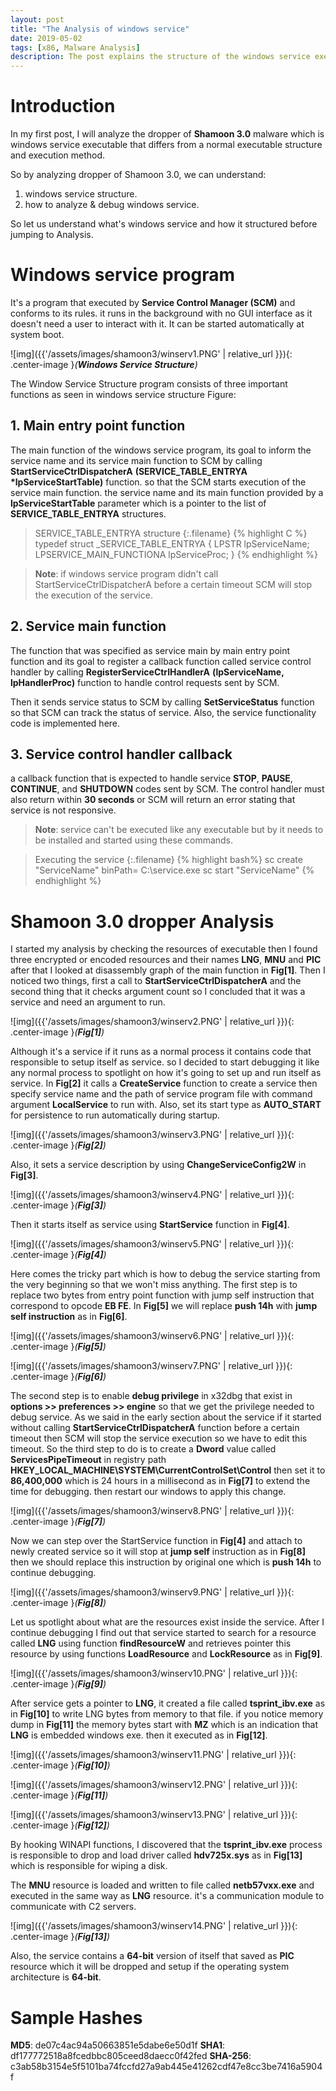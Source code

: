 ```yaml
---
layout: post
title: "The Analysis of windows service"
date: 2019-05-02
tags: [x86, Malware Analysis] 
description: The post explains the structure of the windows service executable by analyzing Shamoon 3.0 dropper. 
---
```


# Introduction

In my first post, I will analyze the dropper of **Shamoon 3.0** malware which is windows service executable that differs from a normal executable structure and execution method.

So by analyzing dropper of Shamoon 3.0, we can understand:
 1. windows service structure.
 2. how to analyze & debug windows service.

So let us understand what's windows service and how it structured before jumping to Analysis.

# Windows service program

It's a program that executed by **Service Control Manager (SCM)** and conforms to its rules. it runs in the background with no GUI interface as it doesn't need a user to interact with it. It can be started automatically at system boot.

 ![img]({{'/assets/images/shamoon3/winserv1.PNG' | relative_url }}){: .center-image }*(**Windows Service Structure**)*


The Window Service Structure program consists of three important functions as seen in windows service structure Figure:

## 1. **Main entry point function**

The main function of the windows service program, its goal to inform the service name and its service main function to SCM by calling **StartServiceCtrlDispatcherA** **(SERVICE_TABLE_ENTRYA** **\*lpServiceStartTable)** function. so that the SCM starts execution of the service main function. the service name and its main function provided by a **lpServiceStartTable** parameter which is a pointer to the list of **SERVICE_TABLE_ENTRYA** structures.

> SERVICE_TABLE_ENTRYA structure 
{:.filename}
{% highlight C %}
typedef struct _SERVICE_TABLE_ENTRYA {
  LPSTR lpServiceName;
  LPSERVICE_MAIN_FUNCTIONA lpServiceProc; }
{% endhighlight %}

> **Note**: if windows service program didn't call StartServiceCtrlDispatcherA before a certain timeout SCM will stop the execution of the service.

## 2. **Service main function**

The function that was specified as service main by main entry point function and its goal to register a callback function called service control handler by calling **RegisterServiceCtrlHandlerA** **(lpServiceName,** **lpHandlerProc)** function to handle control requests sent by SCM.

Then it sends service status to SCM by calling **SetServiceStatus** function so that SCM can track the status of service. Also, the service functionality code is implemented here.


## 3. **Service control handler callback**
a callback function that is expected to handle service **STOP**, **PAUSE**, **CONTINUE**, and **SHUTDOWN** codes sent by SCM. The control handler must also return within **30 seconds** or SCM will return an error stating that service is not responsive.

> **Note**: service can't be executed like any executable but by it needs to be installed and started using these commands.

> Executing the service
{:.filename}
{% highlight bash%}
sc create "ServiceName" binPath= C:\service.exe
sc start "ServiceName"
{% endhighlight %}


# Shamoon 3.0 dropper Analysis

I started my analysis by checking the resources of executable then I found three encrypted or encoded resources and their names **LNG**, **MNU** and **PIC** after that I looked at disassembly graph of the main function in **Fig[1]**. Then I noticed two things, first a call to **StartServiceCtrlDispatcherA** and the second thing that it checks argument count so I concluded that it was a service and need an argument to run.

![img]({{'/assets/images/shamoon3/winserv2.PNG' | relative_url }}){: .center-image }*(**Fig[1]**)*

Although it's a service if it runs as a normal process it contains code that responsible to setup itself as service. so I decided to start debugging it like any normal process to spotlight on how it's going to set up and run itself as service.
In **Fig[2]** it calls a **CreateService** function to create a service then specify service name and the path of service program file with command argument **LocalService** to run with. Also, set its start type as **AUTO_START** for persistence to run automatically during startup.

![img]({{'/assets/images/shamoon3/winserv3.PNG' | relative_url }}){: .center-image }*(**Fig[2]**)*


Also, it sets a service description by using **ChangeServiceConfig2W** in **Fig[3]**.

![img]({{'/assets/images/shamoon3/winserv4.PNG' | relative_url }}){: .center-image }*(**Fig[3]**)*


Then it starts itself as service using **StartService** function in **Fig[4]**.

![img]({{'/assets/images/shamoon3/winserv5.PNG' | relative_url }}){: .center-image }*(**Fig[4]**)*


Here comes the tricky part which is how to debug the service starting from the very beginning so that we won't miss anything. The first step is to replace two bytes from entry point function with jump self instruction that correspond to opcode **EB FE**. In **Fig[5]** we will replace **push 14h** with **jump self instruction** as in **Fig[6]**.

![img]({{'/assets/images/shamoon3/winserv6.PNG' | relative_url }}){: .center-image }*(**Fig[5]**)*

![img]({{'/assets/images/shamoon3/winserv7.PNG' | relative_url }}){: .center-image }*(**Fig[6]**)*



The second step is to enable **debug privilege** in x32dbg that exist in **options >> preferences >> engine** so that we get the privilege needed to debug service. As we said in the early section about the service if it started without calling **StartServiceCtrlDispatcherA** function before a certain timeout then SCM will stop the service execution so we have to edit this timeout. So the third step to do is to create a **Dword** value called **ServicesPipeTimeout** in registry path **HKEY_LOCAL_MACHINE\SYSTEM\CurrentControlSet\Control** then set it to **86,400,000** which is 24 hours in a millisecond as in **Fig[7]** to extend the time for debugging. then restart our windows to apply this change.

![img]({{'/assets/images/shamoon3/winserv8.PNG' | relative_url }}){: .center-image }*(**Fig[7]**)*


Now we can step over the StartService function in **Fig[4]** and attach to newly created service so it will stop at **jump self** instruction as in **Fig[8]** then we should replace this instruction by original one which is **push 14h** to continue debugging.

![img]({{'/assets/images/shamoon3/winserv9.PNG' | relative_url }}){: .center-image }*(**Fig[8]**)*

Let us spotlight about what are the resources exist inside the service. After I continue debugging I find out that service started to search for a resource called **LNG** using function **findResourceW** and retrieves pointer this resource by using functions **LoadResource** and **LockResource** as in **Fig[9]**.

![img]({{'/assets/images/shamoon3/winserv10.PNG' | relative_url }}){: .center-image }*(**Fig[9]**)*


After service gets a pointer to **LNG**, it created a file called **tsprint_ibv.exe** as in **Fig[10]** to write LNG bytes from memory to that file. if you notice memory dump in **Fig[11]** the memory bytes start with **MZ** which is an indication that **LNG** is embedded windows exe. then it executed as in **Fig[12]**.

![img]({{'/assets/images/shamoon3/winserv11.PNG' | relative_url }}){: .center-image }*(**Fig[10]**)*

![img]({{'/assets/images/shamoon3/winserv12.PNG' | relative_url }}){: .center-image }*(**Fig[11]**)*

![img]({{'/assets/images/shamoon3/winserv13.PNG' | relative_url }}){: .center-image }*(**Fig[12]**)*

By hooking WINAPI functions, I discovered that the **tsprint_ibv.exe** process is responsible to drop and load driver called **hdv725x.sys** as in **Fig[13]** which is responsible for wiping a disk. 

The **MNU** resource is loaded and written to file called **netb57vxx.exe** and executed in the same way as **LNG** resource. it's a communication module to communicate with C2 servers.

![img]({{'/assets/images/shamoon3/winserv14.PNG' | relative_url }}){: .center-image }*(**Fig[13]**)*

Also, the service contains a **64-bit** version of itself that saved as **PIC** resource which it will be dropped and setup if the operating system architecture is **64-bit**.

# Sample Hashes

**MD5**: de07c4ac94a50663851e5dabe6e50d1f
**SHA1**: df177772518a8fcedbbc805ceed8daecc0f42fed
**SHA-256**: c3ab58b3154e5f5101ba74fccfd27a9ab445e41262cdf47e8cc3be7416a5904f

 
